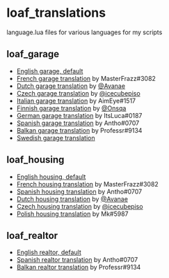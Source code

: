 # loaf_translations
language.lua files for various languages for my scripts

## loaf_garage
* [English garage, default](https://github.com/loaf-scripts/loaf_translations/blob/main/loaf_garage/english-language.lua)
* [French garage translation](https://github.com/loaf-scripts/loaf_translations/blob/main/loaf_garage/french-language.lua) by MasterFrazz#3082
* [Dutch garage translation](https://github.com/loaf-scripts/loaf_translations/blob/main/loaf_garage/dutch-language.lua) by [@Avanae](https://github.com/Avanae)
* [Czech garage translation](https://github.com/loaf-scripts/loaf_translations/blob/main/loaf_garage/czech-language.lua) by [@icecubepiso](https://github.com/icecubepiso)
* [Italian garage translation](https://github.com/loaf-scripts/loaf_translations/blob/main/loaf_garage/italian-language.lua) by AimEye#1517
* [Finnish garage translation](https://github.com/loaf-scripts/loaf_translations/blob/main/loaf_garage/finnish-language.lua) by [@Onsqa](https://github.com/Onsqa)
* [German garage translation](https://github.com/loaf-scripts/loaf_translations/blob/main/loaf_garage/german-language.lua) by ItsLuca#0187
* [Spanish garage translation](https://github.com/loaf-scripts/loaf_translations/blob/main/loaf_garage/spanish-language.lua) by Antho#0707
* [Balkan garage translation](https://github.com/loaf-scripts/loaf_translations/blob/main/loaf_garage/balkan-language.lua) by Professr#9134
* [Swedish garage translation](https://github.com/loaf-scripts/loaf_translations/blob/main/loaf_garage/swedish-language.lua)
## loaf_housing
* [English housing, default](https://github.com/loaf-scripts/loaf_translations/blob/main/loaf_housing/english-language.lua)
* [French housing translation](https://github.com/loaf-scripts/loaf_translations/blob/main/loaf_housing/french-language.lua) by MasterFrazz#3082
* [Spanish housing translation](https://github.com/loaf-scripts/loaf_translations/blob/main/loaf_housing/spanish-language.lua) by Antho#0707
* [Dutch housing translation](https://github.com/loaf-scripts/loaf_translations/blob/main/loaf_housing/dutch-language.lua) by [@Avanae](https://github.com/Avanae)
* [Czech housing translation](https://github.com/loaf-scripts/loaf_translations/blob/main/loaf_housing/czech-language.lua) by [@icecubepiso](https://github.com/icecubepiso)
* [Polish housing translation](https://github.com/loaf-scripts/loaf_translations/blob/main/loaf_housing/polish-language.lua) by Mk#5987
## loaf_realtor
* [English realtor, default](https://github.com/loaf-scripts/loaf_translations/blob/main/loaf_realtor/english-language.lua)
* [Spanish realtor translation](https://github.com/loaf-scripts/loaf_translations/blob/main/loaf_realtor/spanish-language.lua) by Antho#0707
* [Balkan realtor translation](https://github.com/loaf-scripts/loaf_translations/blob/main/loaf_realtor/balkan-language.lua) by Professr#9134
